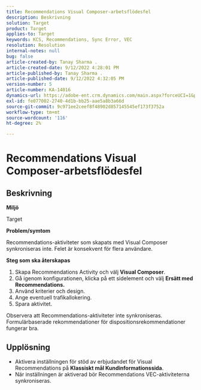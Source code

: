 ```yaml
---
title: Recommendations Visual Composer-arbetsflödesfel
description: Beskrivning
solution: Target
product: Target
applies-to: Target
keywords: KCS, Recommendations, Sync Error, VEC
resolution: Resolution
internal-notes: null
bug: false
article-created-by: Tanay Sharma .
article-created-date: 9/12/2022 4:28:01 PM
article-published-by: Tanay Sharma .
article-published-date: 9/12/2022 4:32:05 PM
version-number: 5
article-number: KA-14016
dynamics-url: https://adobe-ent.crm.dynamics.com/main.aspx?forceUCI=1&pagetype=entityrecord&etn=knowledgearticle&id=4bbfbbd8-b732-ed11-9db1-002248086735
exl-id: fe077002-2740-4d1b-bb25-aae5a8b3a66d
source-git-commit: 9c971ee2ceef8f48902d857145545ef173f3752a
workflow-type: tm+mt
source-wordcount: '116'
ht-degree: 2%

---
```


# Recommendations Visual Composer-arbetsflödesfel

## Beskrivning


<b>Miljö</b>

Target



<b>Problem/symtom</b>

Recommendations-aktiviteter som skapats med Visual Composer synkroniseras inte. Felet är konsekvent för flera användare.

<b>Steg som ska återskapas</b>

1. Skapa Recommendations Activity och välj <b>Visual Composer</b>.
2. Gå igenom konfigurationen, klicka på ett sidelement och välj <b>Ersätt med Recommendations.</b>
3. Använd kriterier och design.
4. Ange eventuell trafikallokering.
5. Spara aktivitet.




Observera att Recommendations-aktiviteter inte synkroniseras. Formulärbaserade rekommendationer för dispositionsrekommendationer fungerar bra.


## Upplösning


- Aktivera inställningen för stöd av erbjudandet för Visual Recommendations på <b>Klassiskt mål </b> <b>Kundinformationssida</b>.
- När inställningen är aktiverad bör Recommendations VEC-aktiviteterna synkroniseras.
